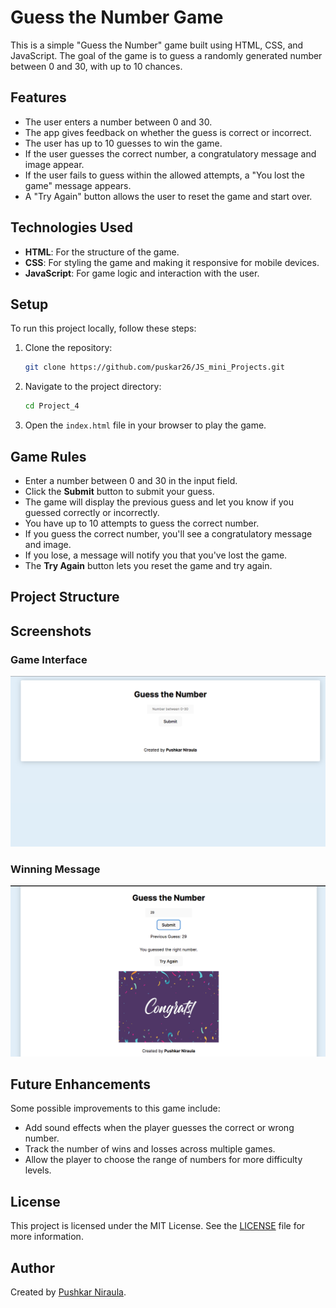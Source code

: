 # Guess the Number Game

This is a simple "Guess the Number" game built using HTML, CSS, and JavaScript. The goal of the game is to guess a randomly generated number between 0 and 30, with up to 10 chances.

## Features

- The user enters a number between 0 and 30.
- The app gives feedback on whether the guess is correct or incorrect.
- The user has up to 10 guesses to win the game.
- If the user guesses the correct number, a congratulatory message and image appear.
- If the user fails to guess within the allowed attempts, a "You lost the game" message appears.
- A "Try Again" button allows the user to reset the game and start over.

## Technologies Used

- **HTML**: For the structure of the game.
- **CSS**: For styling the game and making it responsive for mobile devices.
- **JavaScript**: For game logic and interaction with the user.

## Setup

To run this project locally, follow these steps:

1. Clone the repository:

   ```bash
   git clone https://github.com/puskar26/JS_mini_Projects.git
   ```

2. Navigate to the project directory:

   ```bash
   cd Project_4
   ```

3. Open the `index.html` file in your browser to play the game.

## Game Rules

- Enter a number between 0 and 30 in the input field.
- Click the **Submit** button to submit your guess.
- The game will display the previous guess and let you know if you guessed correctly or incorrectly.
- You have up to 10 attempts to guess the correct number.
- If you guess the correct number, you'll see a congratulatory message and image.
- If you lose, a message will notify you that you've lost the game.
- The **Try Again** button lets you reset the game and try again.

## Project Structure

## Screenshots

### Game Interface

![Game Interface](interface.png)

### Winning Message

![Winning Message](winner.png)

## Future Enhancements

Some possible improvements to this game include:

- Add sound effects when the player guesses the correct or wrong number.
- Track the number of wins and losses across multiple games.
- Allow the player to choose the range of numbers for more difficulty levels.

## License

This project is licensed under the MIT License. See the [LICENSE](LICENSE) file for more information.

## Author

Created by [Pushkar Niraula](https://www.pushkarniraula.com.np).

